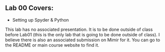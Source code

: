 ## Lab 00 Covers:

- Setting up Spyder & Python

This lab has no associated presentation. It is to be done outside of class before Lab01 (this is the only lab that is going to be done outside of class). I believe there is also an associated submission on Mimir for it. You can go to the README or main course website to find it.
